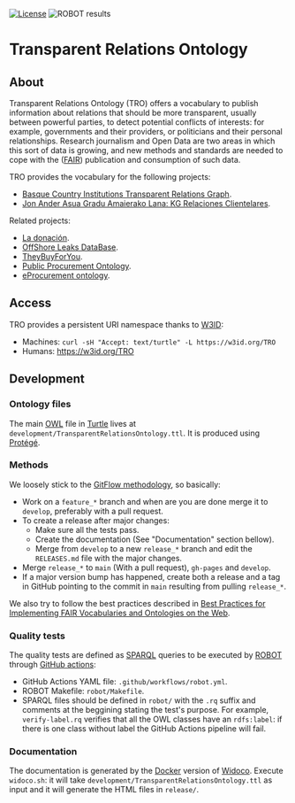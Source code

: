[![License](https://img.shields.io/badge/license-Apache2.0-blue.svg)](https://opensource.org/licenses/Apache-2.0)
![ROBOT results](https://github.com/mikel-egana-aranguren/Transparent-Relations-Ontology/actions/workflows/robot.yml/badge.svg)

# Transparent Relations Ontology

## About

Transparent Relations Ontology (TRO) offers a vocabulary to publish information about relations that should be more transparent, usually between powerful parties, to detect potential conflicts of interests: for example, governments and their providers, or politicians and their personal relationships. Research journalism and Open Data are two areas in which this sort of data is growing, and new methods and standards are needed to cope with the ([FAIR](https://www.go-fair.org/fair-principles/)) publication and consumption of such data.

TRO provides the vocabulary for the following projects:

* [Basque Country Institutions Transparent Relations Graph](https://github.com/mikel-egana-aranguren/BasqueCountryInstitutionsTransparentRelationsGraph).
* [Jon Ander Asua Gradu Amaierako Lana: KG Relaciones Clientelares](https://github.com/JonAnderAsua/TFG-KG-RelacionesClientelares).

Related projects:

* [La donación](https://ladonacion.es/).
* [OffShore Leaks DataBase](https://offshoreleaks.icij.org/).
* [TheyBuyForYou](https://github.com/TBFY).
* [Public Procurement Ontology](http://contsem.unizar.es/def/sector-publico/pproc).
* [eProcurement ontology](https://joinup.ec.europa.eu/collection/eprocurement/solution/eprocurement-ontology).

## Access

TRO provides a persistent URI namespace thanks to [W3ID](https://github.com/perma-id/w3id.org/tree/master/TRO):

* Machines: `curl -sH "Accept: text/turtle" -L https://w3id.org/TRO`
* Humans: https://w3id.org/TRO

## Development

### Ontology files

The main [OWL](ontology) file in [Turtle](https://www.w3.org/TR/turtle/) lives at `development/TransparentRelationsOntology.ttl`. It is produced using [Protégé](https://protege.stanford.edu/).

### Methods

We loosely stick to the [GitFlow methodology](https://nvie.com/posts/a-successful-git-branching-model/), so basically:

* Work on a `feature_*` branch and when are you are done merge it to `develop`, preferably with a pull request.
* To create a release after major changes:
  * Make sure all the tests pass.
  * Create the documentation (See "Documentation" section bellow).
  * Merge from `develop` to a new `release_*` branch and edit the `RELEASES.md` file with the major changes.
* Merge `release_*` to `main` (With a pull request), `gh-pages` and `develop`.
* If a major version bump has happened, create both a release and a tag in GitHub pointing to the commit in `main` resulting from pulling `release_*`.

We also try to follow the best practices described in [Best Practices for Implementing FAIR Vocabularies and Ontologies on the Web](https://arxiv.org/abs/2003.13084).

### Quality tests

The quality tests are defined as [SPARQL](https://www.w3.org/TR/sparql11-query/) queries to be executed by [ROBOT](https://github.com/ontodev/robot) through [GitHub actions](https://github.com/mikel-egana-aranguren/Transparent-Relations-Ontology/actions):

* GitHub Actions YAML file: `.github/workflows/robot.yml`.
* ROBOT Makefile: `robot/Makefile`.
* SPARQL files should be defined in `robot/` with the `.rq` suffix and comments at the beggining stating the test's purpose. For example, `verify-label.rq` verifies that all the OWL classes have an `rdfs:label`: if there is one class without label the GitHub Actions pipeline will fail.

### Documentation

The documentation is generated by the [Docker](https://www.docker.com/) version of [Widoco](https://dgarijo.github.io/Widoco/). Execute `widoco.sh`: it will take `development/TransparentRelationsOntology.ttl` as input and it will generate the HTML files in `release/`.
